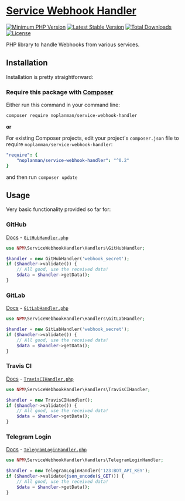 # [Service Webhook Handler][github-swh]

[![Minimum PHP Version][min-php-version-badge]][packagist-swh]
[![Latest Stable Version][latest-version-badge]][packagist-swh]
[![Total Downloads][total-downloads-badge]][packagist-swh]
[![License][license-badge]][license]

PHP library to handle Webhooks from various services.

## Installation

Installation is pretty straightforward:

### Require this package with [Composer][composer]

Either run this command in your command line:

```bash
composer require noplanman/service-webhook-handler
```

**or**

For existing Composer projects, edit your project's `composer.json` file to require `noplanman/service-webhook-handler`:

```yaml
"require": {
    "noplanman/service-webhook-handler": "^0.2"
}
```
and then run `composer update`

## Usage

Very basic functionality provided so far for:

### GitHub
[Docs][github-webhook-docs] - [`GitHubHandler.php`][github-handler-php]
```php
use NPM\ServiceWebhookHandler\Handlers\GitHubHandler;

$handler = new GitHubHandler('webhook_secret');
if ($handler->validate()) {
    // All good, use the received data!
    $data = $handler->getData();
}
```

### GitLab
[Docs][gitlab-webhook-docs] - [`GitLabHandler.php`][gitlab-handler-php]
```php
use NPM\ServiceWebhookHandler\Handlers\GitLabHandler;

$handler = new GitLabHandler('webhook_secret');
if ($handler->validate()) {
    // All good, use the received data!
    $data = $handler->getData();
}
```

### Travis CI
[Docs][travis-ci-webhook-docs] - [`TravisCIHandler.php`][travis-ci-handler-php]
```php
use NPM\ServiceWebhookHandler\Handlers\TravisCIHandler;

$handler = new TravisCIHandler();
if ($handler->validate()) {
    // All good, use the received data!
    $data = $handler->getData();
}
```

### Telegram Login
[Docs][telegram-login-webhook-docs] - [`TelegramLoginHandler.php`][telegram-login-handler-php]
```php
use NPM\ServiceWebhookHandler\Handlers\TelegramLoginHandler;

$handler = new TelegramLoginHandler('123:BOT_API_KEY');
if ($handler->validate(json_encode($_GET))) {
    // All good, use the received data!
    $data = $handler->getData();
}
```

[github-swh]: https://github.com/noplanman/service-webhook-handler "Service Webhook Handler on GitHub"
[packagist-swh]: https://packagist.org/packages/noplanman/service-webhook-handler "Service Webhook Handler on Packagist"
[license]: https://github.com/noplanman/service-webhook-handler/blob/master/LICENSE "Service Webhook Handler license"

[latest-version-badge]: https://img.shields.io/packagist/v/noplanman/service-webhook-handler.svg
[min-php-version-badge]: https://img.shields.io/packagist/php-v/noplanman/service-webhook-handler.svg
[total-downloads-badge]: https://img.shields.io/packagist/dt/noplanman/service-webhook-handler.svg
[license-badge]: https://img.shields.io/packagist/l/noplanman/service-webhook-handler.svg
[composer]: https://getcomposer.org/ "Composer"

[github-webhook-docs]: https://developer.github.com/webhooks/
[github-handler-php]: https://github.com/noplanman/service-webhook-handler/blob/master/src/Handlers/GitHubHandler.php
[gitlab-webhook-docs]: https://gitlab.com/gitlab-org/gitlab-ce/blob/master/doc/user/project/integrations/webhooks.md
[gitlab-handler-php]: https://github.com/noplanman/service-webhook-handler/blob/master/src/Handlers/GitLabHandler.php
[travis-ci-webhook-docs]: https://docs.travis-ci.com/user/notifications/#Configuring-webhook-notifications
[travis-ci-handler-php]: https://github.com/noplanman/service-webhook-handler/blob/master/src/Handlers/TravisCIHandler.php
[telegram-login-webhook-docs]: https://core.telegram.org/widgets/login
[telegram-login-handler-php]: https://github.com/noplanman/service-webhook-handler/blob/master/src/Handlers/TelegramLoginHandler.php
